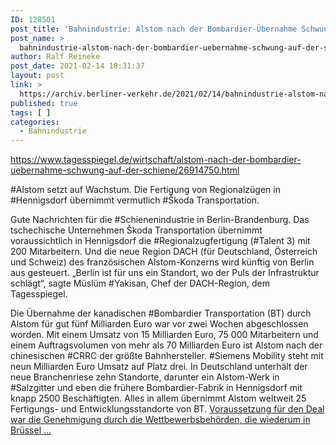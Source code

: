 ```yaml
---
ID: 128501
post_title: 'Bahnindustrie: Alstom nach der Bombardier-Übernahme Schwung auf der Schiene, aus Der Tagesspiegel'
post_name: >
  bahnindustrie-alstom-nach-der-bombardier-uebernahme-schwung-auf-der-schiene-aus-der-tagesspiegel
author: Ralf Reineke
post_date: 2021-02-14 18:31:37
layout: post
link: >
  https://archiv.berliner-verkehr.de/2021/02/14/bahnindustrie-alstom-nach-der-bombardier-uebernahme-schwung-auf-der-schiene-aus-der-tagesspiegel/
published: true
tags: [ ]
categories:
  - Bahnindustrie
---
```

https://www.tagesspiegel.de/wirtschaft/alstom-nach-der-bombardier-uebernahme-schwung-auf-der-schiene/26914750.html

#Alstom setzt auf Wachstum. Die Fertigung von Regionalzügen in #Hennigsdorf übernimmt vermutlich #Škoda Transportation.

Gute Nachrichten für die #Schienenindustrie in Berlin-Brandenburg. Das tschechische Unternehmen Škoda Transportation übernimmt voraussichtlich in Hennigsdorf die #Regionalzugfertigung (#Talent 3) mit 200 Mitarbeitern. Und die neue Region DACH (für Deutschland, Österreich und Schweiz) des französischen Alstom-Konzerns wird künftig von Berlin aus gesteuert. „Berlin ist für uns ein Standort, wo der Puls der Infrastruktur schlägt“, sagte Müslüm #Yakisan, Chef der DACH-Region, dem Tagesspiegel.

Die Übernahme der kanadischen #Bombardier Transportation (BT) durch Alstom für gut fünf Milliarden Euro war vor zwei Wochen abgeschlossen worden. Mit einem Umsatz von 15 Milliarden Euro, 75 000 Mitarbeitern und einem Auftragsvolumen von mehr als 70 Milliarden Euro ist Alstom nach der chinesischen #CRRC der größte Bahnhersteller. #Siemens Mobility steht mit neun Milliarden Euro Umsatz auf Platz drei. In Deutschland unterhält der neue Branchenriese zehn Standorte, darunter ein Alstom-Werk in #Salzgitter und eben die frühere Bombardier-Fabrik in Hennigsdorf mit knapp 2500 Beschäftigten. Alles in allem übernimmt Alstom weltweit 25 Fertigungs- und Entwicklungsstandorte von BT. <a href="https://www.tagesspiegel.de/wirtschaft/alstom-nach-der-bombardier-uebernahme-schwung-auf-der-schiene/26914750.html">Voraussetzung für den Deal war die Genehmigung durch die Wettbewerbsbehörden, die wiederum in Brüssel ...</a>